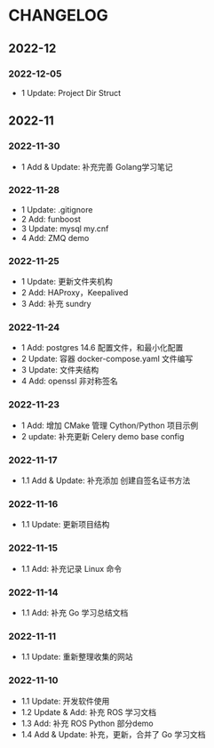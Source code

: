 # CHANGELOG

## 2022-12

### 2022-12-05

- 1 Update: Project Dir Struct

## 2022-11

### 2022-11-30

- 1 Add & Update: 补充完善 Golang学习笔记

### 2022-11-28

- 1 Update: .gitignore
- 2 Add: funboost
- 3 Update: mysql my.cnf
- 4 Add: ZMQ demo

### 2022-11-25

- 1 Update: 更新文件夹机构
- 2 Add: HAProxy，Keepalived
- 3 Add: 补充 sundry

### 2022-11-24

- 1 Add: postgres 14.6 配置文件，和最小化配置
- 2 Update: 容器 docker-compose.yaml 文件编写
- 3 Update: 文件夹结构
- 4 Add: openssl 非对称签名

### 2022-11-23

- 1 Add: 增加 CMake 管理 Cython/Python 项目示例
- 2 update: 补充更新 Celery demo base config

### 2022-11-17

- 1.1 Add & Update: 补充添加 创建自签名证书方法

### 2022-11-16

- 1.1 Update: 更新项目结构

### 2022-11-15

- 1.1 Add: 补充记录 Linux 命令

### 2022-11-14

- 1.1 Add: 补充 Go 学习总结文档

### 2022-11-11

- 1.1 Update: 重新整理收集的网站

### 2022-11-10

- 1.1 Update: 开发软件使用
- 1.2 Update & Add: 补充 ROS 学习文档
- 1.3 Add: 补充 ROS Python 部分demo
- 1.4 Add & Update: 补充，更新，合并了 Go 学习文档
